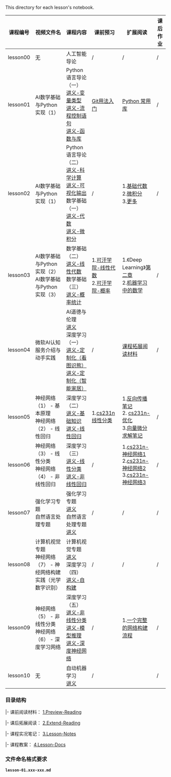 This directory for each lesson's notebook.

| 课程编号 |视频文件名| 课程内容                                                     | 课前预习                                                     | 扩展阅读                                                     | 课后作业 |
| -------- |---| ------------------------------------------------------------ | ------------------------------------------------------------ | ------------------------------------------------------------ | -------- |
| lesson00 |无| 人工智能导论                                                 | /                                                            | /                                                            | /        |
| lesson01 |AI数学基础与Python实现（1）| Python语言导论（一）<br>[讲义-变量类型](4.Lesson-Docs/lesson01-Python语言导论/lesson01-Python语言导论.01-变量类型.ipynb) <br>[讲义-流程控制语句](4.Lesson-Docs/lesson01-Python语言导论/lesson01-Python语言导论.02-流程控制语句.ipynb) <br>[讲义-函数与库](4.Lesson-Docs/lesson01-Python语言导论/lesson01-Python语言导论.03-函数与库.ipynb) | [Git用法入门](1.Preview-Reading/lesson01-pre-git-use-guide.md) | [Python 常用库](2.Extend-Reading/lesson01-ER.md)             | /     |
| lesson02 |AI数学基础与Python实现（1）| Python语言导论（二） <br>[讲义-科学计算](4.Lesson-Docs/lesson01-Python语言导论/lesson01-Python语言导论.04-科学计算.ipynb)<br>[讲义-可视化输出](4.Lesson-Docs/lesson01-Python语言导论/lesson01-Python语言导论.05-可视化输出.ipynb)<br>数学基础（一）<br>[讲义-代数](4.Lesson-Docs/lesson02-数学基础/lesson02-数学基础.01-代数.ipynb)<br>[讲义-微积分](4.Lesson-Docs/lesson02-数学基础/lesson02-数学基础.02-微积分.ipynb) | /                                                            | 1.[基础代数](<http://open.163.com/special/Khan/algebra.html>)<br>2.[微积分](<http://open.163.com/special/Khan/differentialcalculus.html>)<br>3.[更多](2.Extend-Reading/lesson02-ER.md) | /        |
| lesson03 |AI数学基础与Python实现（2）<br>AI数学基础与Python实现（3）| 数学基础（二）<br>[讲义-线性代数](4.Lesson-Docs/lesson02-数学基础/lesson02-数学基础.03-线性代数.ipynb)<br>数学基础（三）<br>[讲义-概率统计](4.Lesson-Docs/lesson02-数学基础/lesson02-数学基础.04-概率统计.ipynb) | 1.[可汗学院-线性代数](<http://open.163.com/special/Khan/linearalgebra.html>)<br>2.[可汗学院-概率](<http://open.163.com/special/Khan/probability.html>) | 1.《Deep Learning》[第二章](<http://www.deeplearningbook.org/contents/linear_algebra.html>) <br>2.[机器学习中的数学](<https://mml-book.github.io/>)<br> | /        |
| lesson04 |微软AI认知服务介绍与动手实践 |AI道德与伦理<br>[讲义](4.Lesson-Docs/lesson03-AI道德与伦理)<br>深度学习（一）<br>[讲义-定制化（看图识熊）](4.Lesson-Docs/lesson04-深度学习.01-定制化(看图识熊))<br>[讲义-定制化（智能家居）](4.Lesson-Docs/lesson04-深度学习.01-定制化(智能家居)) | /                                                            | [课程拓展阅读材料](2.Extend-Reading/lesson04-ER.md)          | /        |
| lesson05 |神经网络（1） - 基本原理<br>神经网络（2） - 线性回归 |深度学习（二）<br>[讲义-基础知识](4.Lesson-Docs/lesson05-深度学习.02-基础知识)<br>[讲义-线性回归](4.Lesson-Docs/lesson05-深度学习.03-线性回归) | 1.[cs231n线性分类](<http://cs231n.github.io/linear-classify/>) | 1.[反向传播笔记](<http://blog.a-stack.com/2018/04/20/Backpropagation-in-Neural-Network/>)<br>2. [cs231n-优化](<http://cs231n.github.io/optimization-1/>)<br>3.[向量微分求解笔记](<http://cs231n.stanford.edu/handouts/derivatives.pdf>) | /          |
| lesson06 |神经网络（3） - 线性分类<br>神经网络（4） - 非线性回归 |深度学习（三）<br>[讲义-线性分类](4.Lesson-Docs/lesson06-深度学习.04-线性分类)<br>[讲义-非线性回归](4.Lesson-Docs/lesson06-深度学习.05-非线性回归)                                                              | /                                                            | 1.[cs231n-神经网络1](http://cs231n.github.io/neural-networks-1/)<br>2.[cs231n-神经网络2](http://cs231n.github.io/neural-networks-2/)<br>3.[cs231n-神经网络3](http://cs231n.github.io/neural-networks-3/) | /          |
| lesson07 |强化学习专题<br>自然语言处理专题 |强化学习专题 <br>[讲义](4.Lesson-Docs/lesson07-强化学习)<br>自然语言处理专题<br>[讲义](4.Lesson-Docs/lesson07-自然语言处理)| / | / | /   |
| lesson08 |计算机视觉专题<br>神经网络（7） - 神经网络构建实践（光学数字识别）|计算机视觉专题 <br>[讲义](4.Lesson-Docs/lesson08-计算机视觉)<br>深度学习（四）<br>[讲义-自构建](4.Lesson-Docs/lesson08-深度学习.06-自构建)| / | / | /    |
| lesson09 |神经网络（5） - 非线性分类<br>神经网络（6） - 深度学习网络 |深度学习（五）<br>[讲义-非线性分类](4.Lesson-Docs/lesson09-深度学习.07-非线性分类)<br>[讲义-模型推理](4.Lesson-Docs/lesson09-深度学习.08-模型推理)<br>[讲义-深度神经网络](4.Lesson-Docs/lesson09-深度学习.09-深度神经网络)| / |1.[一个完整的网络构建流程](<http://cs231n.github.io/neural-networks-case-study/>) | / |
| lesson10 |无 |自动机器学习<br>[讲义](4.Lesson-Docs/lesson10-自动机器学习)| / |  | / |


### 目录结构

|- 课前阅读材料： [1.Preview-Reading](https://github.com/shaiic/AI-training/tree/master/1.Notebooks/1.Preview-Reading)

|- 课后拓展阅读： [2.Extend-Reading](https://github.com/shaiic/AI-training/tree/master/1.Notebooks/2.Extend-Reading)

|- 课程实况笔记： [3.Lesson-Notes](https://github.com/shaiic/AI-training/tree/master/1.Notebooks/3.Lesson-Notes)

|- 课程教案：    [4.Lesson-Docs](https://github.com/shaiic/AI-training/tree/master/1.Notebooks/4.Lesson-Docs) 

### 文件命名格式要求

**`lesson-01.xxx-xxx.md`**


